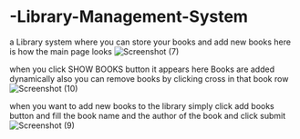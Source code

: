 # -Library-Management-System
a Library system where you can  store your books and add new books  here is how the main page looks
![Screenshot (7)](https://github.com/anopsingh706/-Library-Management-System/assets/111270216/9caee551-a0a2-4530-b16b-58991955c0a6)

when you click SHOW BOOKS button it appears  here Books are added dynamically also you can remove books by clicking cross in that book row 
![Screenshot (10)](https://github.com/anopsingh706/-Library-Management-System/assets/111270216/4e944b26-c337-401b-a75f-cc463f39c4a6)

when you want to add new books to the library simply click add books button and fill the book name and the author of the book and click submit 
![Screenshot (9)](https://github.com/anopsingh706/-Library-Management-System/assets/111270216/507fdf72-d1fd-497c-8258-5cecd4287e44)

